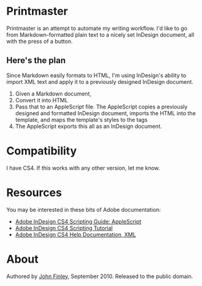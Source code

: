 # Printmaster

Printmaster is an attempt to automate my writing workflow. I'd like to go from Markdown-formatted plain text to a nicely set InDesign document, all with the press of a button.

## Here's the plan

Since Markdown easily formats to HTML, I'm using InDesign's ability to import XML text and apply it to a previously designed InDesign document.

1. Given a Markdown document,
1. Convert it into HTML
1. Pass that to an AppleScript file.
  The AppleScript copies a previously designed and formatted InDesign document, imports the HTML into the template, and maps the template's styles to the tags
1. The AppleScript exports this all as an InDesign document.

# Compatibility

I have CS4. If this works with any other version, let me know.

# Resources

You may be interested in these bits of Adobe documentation:

* [Adobe InDesign CS4 Scripting Guide: AppleScript](https://www.adobe.com/products/indesign/scripting/pdfs/InDesignCS4_ScriptingGuide_AS.pdf)
* [Adobe InDesign CS4 Scripting Tutorial](http://www.adobe.com/products/indesign/scripting/pdfs/InDesignCS4_ScriptingTutorial.pdf)
* [Adobe InDesign CS4 Help Documentation, XML](http://help.adobe.com/en_US/InDesign/6.0/WSa285fff53dea4f8617383751001ea8cb3f-6d10a.html)

# About

Authored by [John Finley](mailto:jpfinley@gmail.com), September 2010. Released to the public domain.

